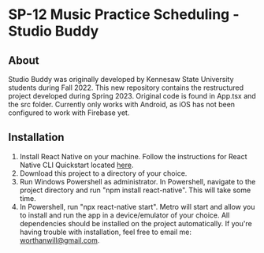 # SP-12 Music Practice Scheduling - Studio Buddy
## About
Studio Buddy was originally developed by Kennesaw State University students during Fall 2022. This new repository contains the restructured project developed during Spring 2023. Original code is found in App.tsx and the src folder. Currently only works with Android, as iOS has not been configured to work with Firebase yet.
## Installation
1. Install React Native on your machine. Follow the instructions for React Native CLI Quickstart located [here](https://reactnative.dev/docs/environment-setup).
2. Download this project to a directory of your choice.
3. Run Windows Powershell as administrator. In Powershell, navigate to the project directory and run "npm install react-native". This will take some time.
4. In Powershell, run "npx react-native start". Metro will start and allow you to install and run the app in a device/emulator of your choice.
All dependencies should be installed on the project automatically. If you're having trouble with installation, feel free to email me: worthanwill@gmail.com.
